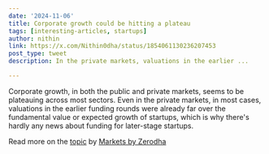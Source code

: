 ```yaml
---
date: '2024-11-06'
title: Corporate growth could be hitting a plateau
tags: [interesting-articles, startups]
author: nithin
link: https://x.com/Nithin0dha/status/1854061130236207453
post_type: tweet
description: In the private markets, valuations in the earlier ...

---
```


Corporate growth, in both the public and private markets, seems to be plateauing across most sectors. 
Even in the private markets, in most cases, valuations in the earlier funding rounds were already far over the fundamental value or expected growth of startups, which is why there's hardly any news about funding for later-stage startups.

Read more on the [topic](https://t.co/V7xcvFVD6H) by [Markets by Zerodha](https://x.com/zerodhamarkets)
